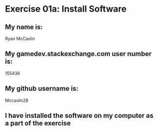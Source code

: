 
# Exercise 01a: Install Software

## My name is:
Ryan McCaslin

## My gamedev.stackexchange.com user number is:
155436

## My github username is:
Mccaslin28

## I have installed the software on my computer as a part of the exercise
